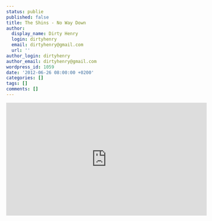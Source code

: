 ```yaml
---
status: publie
published: false
title: The Shins - No Way Down
author:
  display_name: Dirty Henry
  login: dirtyhenry
  email: dirtyhenry@gmail.com
  url: ''
author_login: dirtyhenry
author_email: dirtyhenry@gmail.com
wordpress_id: 1059
date: '2012-06-26 08:00:00 +0200'
categories: []
tags: []
comments: []
---
```

<iframe width="540" height="304" src="http://www.youtube.com/embed/JVNINvk37Uk" frameborder="0" allowfullscreen></iframe>
